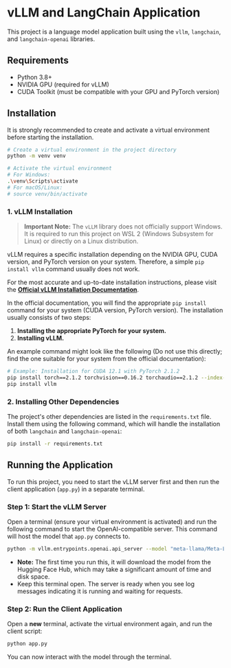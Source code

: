 # vLLM and LangChain Application

This project is a language model application built using the `vllm`, `langchain`, and `langchain-openai` libraries.

## Requirements

*   Python 3.8+
*   NVIDIA GPU (required for vLLM)
*   CUDA Toolkit (must be compatible with your GPU and PyTorch version)

## Installation

It is strongly recommended to create and activate a virtual environment before starting the installation.

```bash
# Create a virtual environment in the project directory
python -m venv venv

# Activate the virtual environment
# For Windows:
.\venv\Scripts\activate
# For macOS/Linux:
# source venv/bin/activate
```

### 1. vLLM Installation

> **Important Note:** The `vLLM` library does not officially support Windows. It is required to run this project on WSL 2 (Windows Subsystem for Linux) or directly on a Linux distribution.

vLLM requires a specific installation depending on the NVIDIA GPU, CUDA version, and PyTorch version on your system. Therefore, a simple `pip install vllm` command usually does not work.

For the most accurate and up-to-date installation instructions, please visit the **[Official vLLM Installation Documentation](https://docs.vllm.ai/en/latest/getting_started/installation.html)**.

In the official documentation, you will find the appropriate `pip install` command for your system (CUDA version, PyTorch version). The installation usually consists of two steps:

1.  **Installing the appropriate PyTorch for your system.**
2.  **Installing vLLM.**

An example command might look like the following (Do not use this directly; find the one suitable for your system from the official documentation):

```bash
# Example: Installation for CUDA 12.1 with PyTorch 2.1.2
pip install torch==2.1.2 torchvision==0.16.2 torchaudio==2.1.2 --index-url https://download.pytorch.org/whl/cu121
pip install vllm
```

### 2. Installing Other Dependencies

The project's other dependencies are listed in the `requirements.txt` file. Install them using the following command, which will handle the installation of both `langchain` and `langchain-openai`:

```bash
pip install -r requirements.txt
```

## Running the Application

To run this project, you need to start the vLLM server first and then run the client application (`app.py`) in a separate terminal.

### Step 1: Start the vLLM Server

Open a terminal (ensure your virtual environment is activated) and run the following command to start the OpenAI-compatible server. This command will host the model that `app.py` connects to.

```bash
python -m vllm.entrypoints.openai.api_server --model "meta-llama/Meta-Llama-3-8B-Instruct"
```

- **Note:** The first time you run this, it will download the model from the Hugging Face Hub, which may take a significant amount of time and disk space.
- Keep this terminal open. The server is ready when you see log messages indicating it is running and waiting for requests.

### Step 2: Run the Client Application

Open a **new** terminal, activate the virtual environment again, and run the client script:

```bash
python app.py
```

You can now interact with the model through the terminal.